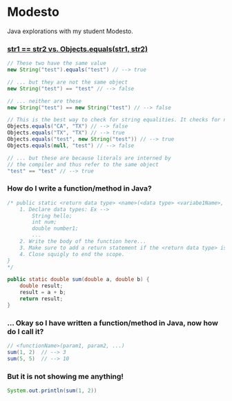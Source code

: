 # Modesto
Java explorations with my student Modesto.

### [str1 == str2 vs. Objects.equals(str1, str2)](http://stackoverflow.com/questions/513832/how-do-i-compare-strings-in-java)
``` java
// These two have the same value
new String("test").equals("test") // --> true 

// ... but they are not the same object
new String("test") == "test" // --> false 

// ... neither are these
new String("test") == new String("test") // --> false 

// This is the best way to check for string equalities. It checks for nulls and calls .equals()
Objects.equals("CA", "TX") // --> false
Objects.equals("TX", "TX") // --> true
Objects.equals("test", new String("test")) // --> true
Objects.equals(null, "test") // --> false

// ... but these are because literals are interned by 
// the compiler and thus refer to the same object
"test" == "test" // --> true 
```

### How do I write a function/method in Java?
``` java
/* public static <return data type> <name>(<data type> <variabe1Name>, <data type> <variable2Name> ...) {
    1. Declare data types: Ex --> 
        String hello; 
        int num; 
        double number1;
        ...
    2. Write the body of the function here...
    3. Make sure to add a return statement if the <return data type> is not void
    4. Close squigly to end the scope.
}
*/

public static double sum(double a, double b) {
    double result;
    result = a + b;
    return result;
}
```

### ... Okay so I have written a function/method in Java, now how do I call it?
``` java
// <functionName>(param1, param2, ...)
sum(1, 2)  // --> 3
sum(5, 5)  // --> 10
```

### But it is not showing me anything!
``` java
System.out.println(sum(1, 2))
```
